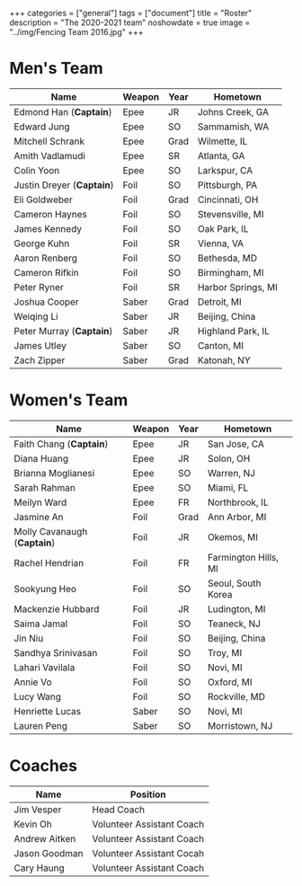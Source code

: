 +++
categories = ["general"]
tags = ["document"]
title = "Roster"
description = "The 2020-2021 team"
noshowdate = true
image = "../img/Fencing Team 2016.jpg"
+++

# Men's Team

| Name                          | Weapon                        | Year      | Hometown               |
|-------------------------------|-------------------------------|-----------|------------------------|
| Edmond Han (**Captain**)      | Epee                          | JR        | Johns Creek, GA        |
| Edward Jung                   | Epee                          | SO        | Sammamish, WA          |
| Mitchell Schrank              | Epee                          | Grad      | Wilmette, IL           |
| Amith Vadlamudi               | Epee                          | SR        | Atlanta, GA            |
| Colin Yoon                    | Epee                          | SO        | Larkspur, CA           |
| Justin Dreyer (**Captain**)   | Foil                          | SO        | Pittsburgh, PA         |
| Eli Goldweber                 | Foil                          | Grad      | Cincinnati, OH         |
| Cameron Haynes                | Foil                          | SO        | Stevensville, MI       |
| James Kennedy                 | Foil                          | SO        | Oak Park, IL           |
| George Kuhn                   | Foil                          | SR        | Vienna, VA             |
| Aaron Renberg                 | Foil                          | SO        | Bethesda, MD           |
| Cameron Rifkin                | Foil                          | SO        | Birmingham, MI         |
| Peter Ryner                   | Foil                          | SR        | Harbor Springs, MI     |
| Joshua Cooper                 | Saber                         | Grad      | Detroit, MI            |
| Weiqing Li                    | Saber                         | JR        | Beijing, China         |
| Peter Murray (**Captain**)    | Saber                         | JR        | Highland Park, IL      |
| James Utley                   | Saber                         | SO        | Canton, MI             |
| Zach Zipper                   | Saber                         | Grad      | Katonah, NY            |


# Women's Team

| Name                          | Weapon                        | Year      | Hometown               |
|-------------------------------|-------------------------------|-----------|------------------------|
| Faith Chang (**Captain**)     | Epee                          | JR        | San Jose, CA           |
| Diana Huang                   | Epee                          | JR        | Solon, OH              |
| Brianna Moglianesi            | Epee                          | SO        | Warren, NJ             |
| Sarah Rahman                  | Epee                          | SO        | Miami, FL              |
| Meilyn Ward                   | Epee                          | FR        | Northbrook, IL         |
| Jasmine An                    | Foil                          | Grad      | Ann Arbor, MI          |
| Molly Cavanaugh (**Captain**) | Foil                          | JR        | Okemos, MI             |
| Rachel Hendrian               | Foil                          | FR        | Farmington Hills, MI   |
| Sookyung Heo                  | Foil                          | SO        | Seoul, South Korea     |
| Mackenzie Hubbard             | Foil                          | JR        | Ludington, MI          |
| Saima Jamal                   | Foil                          | SO        | Teaneck, NJ            |
| Jin Niu                       | Foil                          | SO        | Beijing, China         |
| Sandhya Srinivasan            | Foil                          | SO        | Troy, MI               |
| Lahari Vavilala               | Foil                          | SO        | Novi, MI               |
| Annie Vo                      | Foil                          | SO        | Oxford, MI             |
| Lucy Wang                     | Foil                          | SO        | Rockville, MD          |
| Henriette Lucas               | Saber                         | SO        | Novi, MI               |
| Lauren Peng                   | Saber                         | SO        | Morristown, NJ         |

# Coaches
| Name             | Position                  |
|------------------|---------------------------|
| Jim Vesper       | Head Coach                |
| Kevin Oh         | Volunteer Assistant Coach |
| Andrew Aitken    | Volunteer Assistant Coach |
| Jason Goodman    | Volunteer Assistant Cocah |
| Cary Haung       | Volunteer Assistant Coach |
